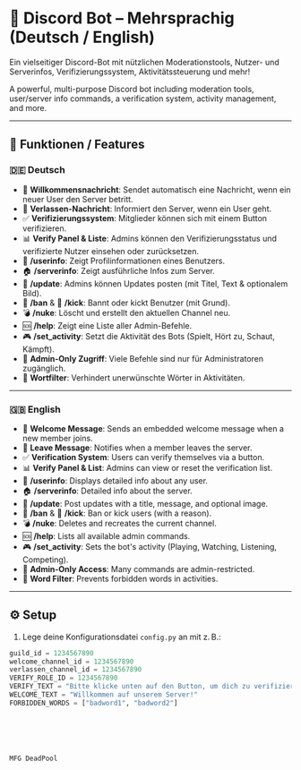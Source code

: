 # 🤖 Discord Bot – Mehrsprachig (Deutsch / English)

Ein vielseitiger Discord-Bot mit nützlichen Moderationstools, Nutzer- und Serverinfos, Verifizierungssystem, Aktivitätssteuerung und mehr!

A powerful, multi-purpose Discord bot including moderation tools, user/server info commands, a verification system, activity management, and more.

---

## 📌 Funktionen / Features

### 🇩🇪 Deutsch
- 👋 **Willkommensnachricht**: Sendet automatisch eine Nachricht, wenn ein neuer User den Server betritt.
- 👋 **Verlassen-Nachricht**: Informiert den Server, wenn ein User geht.
- ✅ **Verifizierungssystem**: Mitglieder können sich mit einem Button verifizieren.
- 📊 **Verify Panel & Liste**: Admins können den Verifizierungsstatus und verifizierte Nutzer einsehen oder zurücksetzen.
- 👤 **/userinfo**: Zeigt Profilinformationen eines Benutzers.
- 🏠 **/serverinfo**: Zeigt ausführliche Infos zum Server.
- 📢 **/update**: Admins können Updates posten (mit Titel, Text & optionalem Bild).
- 🔨 **/ban** & 👢 **/kick**: Bannt oder kickt Benutzer (mit Grund).
- 💣 **/nuke**: Löscht und erstellt den aktuellen Channel neu.
- 🆘 **/help**: Zeigt eine Liste aller Admin-Befehle.
- 🎮 **/set_activity**: Setzt die Aktivität des Bots (Spielt, Hört zu, Schaut, Kämpft).
- 🔐 **Admin-Only Zugriff**: Viele Befehle sind nur für Administratoren zugänglich.
- 🚫 **Wortfilter**: Verhindert unerwünschte Wörter in Aktivitäten.

---

### 🇬🇧 English
- 👋 **Welcome Message**: Sends an embedded welcome message when a new member joins.
- 👋 **Leave Message**: Notifies when a member leaves the server.
- ✅ **Verification System**: Users can verify themselves via a button.
- 📊 **Verify Panel & List**: Admins can view or reset the verification list.
- 👤 **/userinfo**: Displays detailed info about any user.
- 🏠 **/serverinfo**: Detailed info about the server.
- 📢 **/update**: Post updates with a title, message, and optional image.
- 🔨 **/ban** & 👢 **/kick**: Ban or kick users (with a reason).
- 💣 **/nuke**: Deletes and recreates the current channel.
- 🆘 **/help**: Lists all available admin commands.
- 🎮 **/set_activity**: Sets the bot's activity (Playing, Watching, Listening, Competing).
- 🔐 **Admin-Only Access**: Many commands are admin-restricted.
- 🚫 **Word Filter**: Prevents forbidden words in activities.

---

## ⚙️ Setup

1. Lege deine Konfigurationsdatei `config.py` an mit z. B.:

```python
guild_id = 1234567890
welcome_channel_id = 1234567890
verlassen_channel_id = 1234567890
VERIFY_ROLE_ID = 1234567890
VERIFY_TEXT = "Bitte klicke unten auf den Button, um dich zu verifizieren."
WELCOME_TEXT = "Willkommen auf unserem Server!"
FORBIDDEN_WORDS = ["badword1", "badword2"]






MFG DeadPool 

